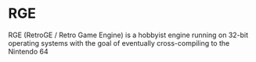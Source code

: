 # RGE
RGE (RetroGE / Retro Game Engine) is a hobbyist engine running on 32-bit operating systems with the goal of eventually cross-compiling to the Nintendo 64

